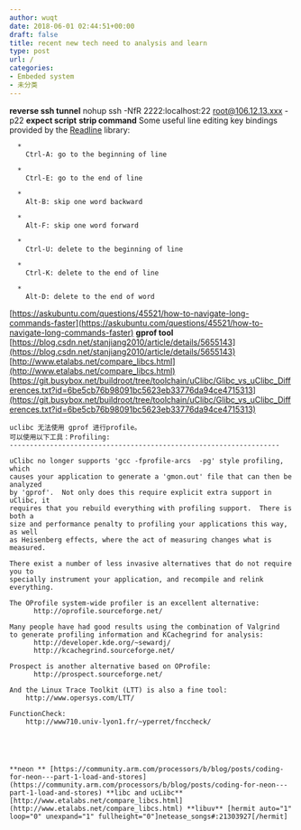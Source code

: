 ```yaml
---
author: wuqt
date: 2018-06-01 02:44:51+00:00
draft: false
title: recent new tech need to analysis and learn
type: post
url: /
categories:
- Embeded system
- 未分类
---
```


**reverse ssh tunnel** nohup ssh -NfR 2222:localhost:22 root@106.12.13.xxx -p22 **expect script** **strip command** Some useful line editing key bindings provided by the [Readline](http://cnswww.cns.cwru.edu/php/chet/readline/rltop.html) library:



	  * 
		Ctrl-A: go to the beginning of line
	
	  * 
		Ctrl-E: go to the end of line
	
	  * 
		Alt-B: skip one word backward
	
	  * 
		Alt-F: skip one word forward
	
	  * 
		Ctrl-U: delete to the beginning of line
	
	  * 
		Ctrl-K: delete to the end of line
	
	  * 
		Alt-D: delete to the end of word
	

[https://askubuntu.com/questions/45521/how-to-navigate-long-commands-faster](https://askubuntu.com/questions/45521/how-to-navigate-long-commands-faster) **gprof tool** [https://blog.csdn.net/stanjiang2010/article/details/5655143](https://blog.csdn.net/stanjiang2010/article/details/5655143) [http://www.etalabs.net/compare_libcs.html](http://www.etalabs.net/compare_libcs.html) [https://git.busybox.net/buildroot/tree/toolchain/uClibc/Glibc_vs_uClibc_Differences.txt?id=6be5cb76b98091bc5623eb33776da94ce4715313](https://git.busybox.net/buildroot/tree/toolchain/uClibc/Glibc_vs_uClibc_Differences.txt?id=6be5cb76b98091bc5623eb33776da94ce4715313) 

    
    uclibc 无法使用 gprof 进行profile。
    可以使用以下工具：Profiling:
    -------------------------------------------------------------------
    
    uClibc no longer supports 'gcc -fprofile-arcs  -pg' style profiling, which
    causes your application to generate a 'gmon.out' file that can then be analyzed
    by 'gprof'.  Not only does this require explicit extra support in uClibc, it
    requires that you rebuild everything with profiling support.  There is both a
    size and performance penalty to profiling your applications this way, as well
    as Heisenberg effects, where the act of measuring changes what is measured.
    
    There exist a number of less invasive alternatives that do not require you to
    specially instrument your application, and recompile and relink everything.
    
    The OProfile system-wide profiler is an excellent alternative:
          http://oprofile.sourceforge.net/
    
    Many people have had good results using the combination of Valgrind
    to generate profiling information and KCachegrind for analysis:
          http://developer.kde.org/~sewardj/
          http://kcachegrind.sourceforge.net/
    
    Prospect is another alternative based on OProfile:
          http://prospect.sourceforge.net/
    
    And the Linux Trace Toolkit (LTT) is also a fine tool:
        http://www.opersys.com/LTT/
    
    FunctionCheck:
    	http://www710.univ-lyon1.fr/~yperret/fnccheck/





	**neon ** [https://community.arm.com/processors/b/blog/posts/coding-for-neon---part-1-load-and-stores](https://community.arm.com/processors/b/blog/posts/coding-for-neon---part-1-load-and-stores) **libc and ucLibc** [http://www.etalabs.net/compare_libcs.html](http://www.etalabs.net/compare_libcs.html) **libuv** [hermit auto="1" loop="0" unexpand="1" fullheight="0"]netease_songs#:21303927[/hermit]






	  


